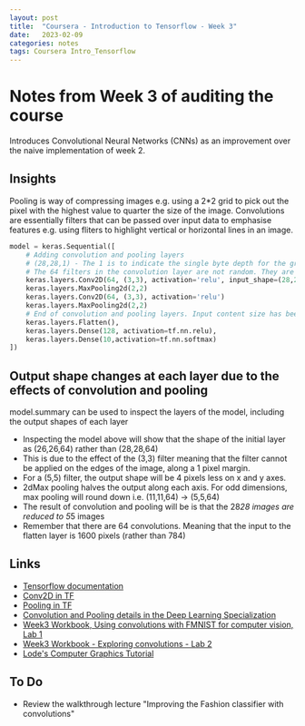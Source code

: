 ```yaml
---
layout: post
title:  "Coursera - Introduction to Tensorflow - Week 3"
date:   2023-02-09 
categories: notes
tags: Coursera Intro_Tensorflow 
---
```

# Notes from Week 3 of auditing the course

Introduces Convolutional Neural Networks (CNNs) as an improvement over the naive implementation of week 2.
## Insights

Pooling is way of compressing images e.g. using a 2*2 grid to pick out the pixel with the highest value to quarter the size of the image.
Convolutions are essentially filters that can be passed over input data to emphasise features e.g. using fliters to highlight vertical or horizontal lines in an image.

```python
model = keras.Sequential([
    # Adding convolution and pooling layers
    # (28,28,1) - The 1 is to indicate the single byte depth for the grascale images in FMNIST.
    # The 64 filters in the convolution layer are not random. They are a set of known good filters. See Course 4 of deep learning specialization to understand the details of convolution and pooling layers
    keras.layers.Conv2D(64, (3,3), activation='relu', input_shape=(28,28,1))
    keras.layers.MaxPooling2d(2,2)
    keras.layers.Conv2D(64, (3,3), activation='relu')
    keras.layers.MaxPooling2d(2,2)
    # End of convolution and pooling layers. Input content size has been greatly reduced.
    keras.layers.Flatten(),
    keras.layers.Dense(128, activation=tf.nn.relu),
    keras.layers.Dense(10,activation=tf.nn.softmax)
])
```
## Output shape changes at each layer due to the effects of convolution and pooling

model.summary can be used to inspect the layers of the model, including the output shapes of each layer

* Inspecting the model above will show that the shape of the initial layer as (26,26,64) rather than (28,28,64)
* This is due to the effect of the (3,3) filter meaning that the filter cannot be applied on the edges of the image, along a 1 pixel margin. 
* For a (5,5) filter, the output shape will be 4 pixels less on x and y axes.
* 2dMax pooling halves the output along each axis. For odd dimensions, max pooling will round down i.e. (11,11,64) -> (5,5,64)
* The result of convolution and pooling will be is that the 28*28 images are reduced to 5*5 images
* Remember that there are 64 convolutions. Meaning that the input to the flatten layer is 1600 pixels (rather than 784)

## Links

* [Tensorflow documentation](https://www.tensorflow.org/api_docs/python/tf/)
* [Conv2D in TF](https://www.tensorflow.org/api_docs/python/tf/keras/layers/Conv2D)
* [Pooling in TF](https://www.tensorflow.org/api_docs/python/tf/keras/layers/MaxPool2D)
* [Convolution and Pooling details in the Deep Learning Specialization](https://www.youtube.com/playlist?list=PLkDaE6sCZn6Gl29AoE31iwdVwSG-KnDzF)
* [Week3 Workbook, Using convolutions with FMNIST for computer vision, Lab 1](https://github.com/https-deeplearning-ai/tensorflow-1-public/blob/main/C1/W3/ungraded_labs/C1_W3_Lab_1_improving_accuracy_using_convolutions.ipyn)
* [Week3 Workbook - Exploring convolutions - Lab 2](https://github.com/https-deeplearning-ai/tensorflow-1-public/blob/main/C1/W3/ungraded_labs/C1_W3_Lab_2_exploring_convolutions.ipynb)
* [Lode's Computer Graphics Tutorial](https://lodev.org/cgtutor/filtering.html)

## To Do

* Review the walkthrough lecture "Improving the Fashion classifier with convolutions"
